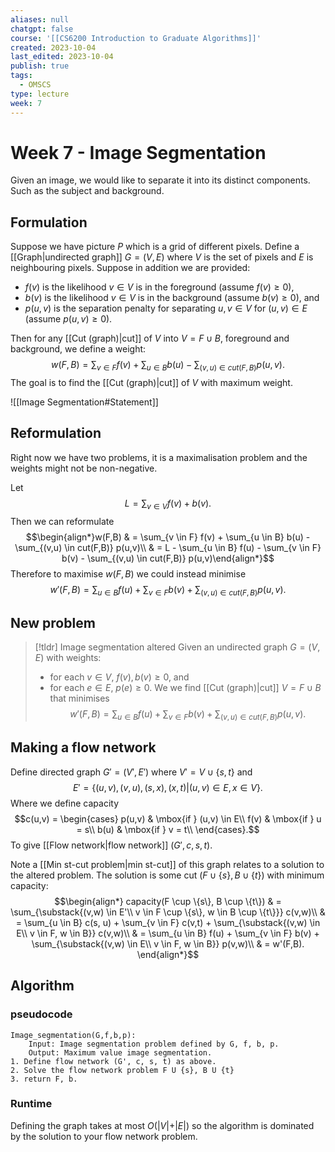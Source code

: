 ```yaml
---
aliases: null
chatgpt: false
course: '[[CS6200 Introduction to Graduate Algorithms]]'
created: 2023-10-04
last_edited: 2023-10-04
publish: true
tags:
  - OMSCS
type: lecture
week: 7
---
```

# Week 7 - Image Segmentation

Given an image, we would like to separate it into its distinct components. Such as the subject and background.


## Formulation

Suppose we have picture $P$ which is a grid of different pixels. Define a [[Graph|undirected graph]] $G = (V, E)$ where $V$ is the set of pixels and $E$ is neighbouring pixels. Suppose in addition we are provided:

- $f(v)$ is the likelihood $v \in V$ is in the foreground (assume $f(v) \geq 0$),
- $b(v)$ is the likelihood $v \in V$ is in the background (assume $b(v) \geq 0$), and
- $p(u,v)$ is the separation penalty for separating $u,v \in V$ for $(u,v) \in E$ (assume $p(u,v) \geq 0$).

Then for any [[Cut (graph)|cut]] of $V$ into $V = F \cup B$, foreground and background, we define a weight:
$$w(F,B) = \sum_{v \in F} f(v) + \sum_{u \in B} b(u) - \sum_{(v,u) \in cut(F,B)} p(u,v).$$
The goal is to find the [[Cut (graph)|cut]] of $V$ with maximum weight.

![[Image Segmentation#Statement]]

## Reformulation

Right now we have two problems, it is a maximalisation problem and the weights might not be non-negative.

Let
$$L = \sum_{v \in V} f(v) + b(v).$$
Then we can reformulate
$$\begin{align*}w(F,B) & = \sum_{v \in F} f(v) + \sum_{u \in B} b(u) - \sum_{(v,u) \in cut(F,B)} p(u,v)\\
& = L - \sum_{u \in B} f(u) - \sum_{v \in F} b(v) - \sum_{(v,u) \in cut(F,B)} p(u,v)\end{align*}$$
Therefore to maximise $w(F,B)$ we could instead minimise
$$w'(F,B) = \sum_{u \in B} f(u) + \sum_{v \in F} b(v) + \sum_{(v,u) \in cut(F,B)} p(u,v).$$
## New problem

>[!tldr] Image segmentation altered
>Given an undirected graph $G = (V,E)$ with weights:
>- for each $v \in V$, $f(v), b(v) \geq 0$, and
>- for each $e \in E$, $p(e) \geq 0$.
>We we find [[Cut (graph)|cut]] $V = F \cup B$ that minimises
>$$w'(F,B) = \sum_{u \in B} f(u) + \sum_{v \in F} b(v) + \sum_{(v,u) \in cut(F,B)} p(u,v).$$

## Making a flow network

Define directed graph $G' = (V', E')$ where $V' = V \cup \{s,t\}$ and
$$E' = \{ (u,v), (v,u), (s,x), (x,t) \vert (u,v) \in E, x \in V \}.$$
Where we define capacity
$$c(u,v) = \begin{cases} p(u,v) & \mbox{if } (u,v) \in E\\ f(v) & \mbox{if } u = s\\ b(u) & \mbox{if } v = t\\ \end{cases}.$$
To give [[Flow network|flow network]] $(G', c, s, t)$.

Note a [[Min st-cut problem|min st-cut]] of this graph relates to a solution to the altered problem.  The solution is some cut $(F \cup \{s\}, B \cup \{t\})$ with minimum capacity:
$$\begin{align*} capacity(F \cup \{s\}, B \cup \{t\}) & = \sum_{\substack{(v,w) \in E'\\ v \in F \cup \{s\}, w \in B \cup \{t\}}} c(v,w)\\
& = \sum_{u \in B} c(s, u) + \sum_{v \in F} c(v,t) + \sum_{\substack{(v,w) \in E\\ v \in F, w \in B}} c(v,w)\\
& = \sum_{u \in B} f(u) + \sum_{v \in F} b(v) + \sum_{\substack{(v,w) \in E\\ v \in F, w \in B}} p(v,w)\\
& = w'(F,B).
\end{align*}$$
## Algorithm

### pseudocode

```pseudocode
Image_segmentation(G,f,b,p):
	Input: Image segmentation problem defined by G, f, b, p.
	Output: Maximum value image segmentation.
1. Define flow network (G', c, s, t) as above.
2. Solve the flow network problem F U {s}, B U {t}
3. return F, b.
```

### Runtime

Defining the graph takes at most $O(\vert V \vert + \vert E \vert)$ so the algorithm is dominated by the solution to your flow network problem.
